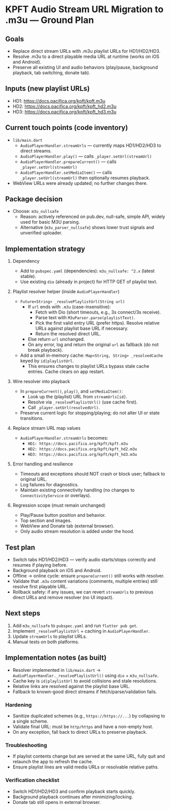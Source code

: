 # KPFT Audio Stream URL Migration to .m3u — Ground Plan

## Goals
- Replace direct stream URLs with .m3u playlist URLs for HD1/HD2/HD3.
- Resolve .m3u to a direct playable media URL at runtime (works on iOS and Android).
- Preserve all existing UI and audio behaviors (play/pause, background playback, tab switching, donate tab).

## Inputs (new playlist URLs)
- HD1: https://docs.pacifica.org/kpft/kpft.m3u
- HD2: https://docs.pacifica.org/kpft/kpft_hd2.m3u
- HD3: https://docs.pacifica.org/kpft/kpft_hd3.m3u

## Current touch points (code inventory)
- `lib/main.dart`
  - `AudioPlayerHandler.streamUrls` — currently maps HD1/HD2/HD3 to direct streams.
  - `AudioPlayerHandler.play()` — calls `_player.setUrl(streamUrl)`
  - `AudioPlayerHandler.prepareCurrent()` — calls `_player.setUrl(streamUrl)`
  - `AudioPlayerHandler.setMediaItem()` — calls `_player.setUrl(streamUrl)` then optionally resumes playback.
- WebView URLs were already updated; no further changes there.

## Package decision
- Choose: `m3u_nullsafe`
  - Reason: actively referenced on pub.dev, null-safe, simple API, widely used for basic M3U parsing.
  - Alternative (`m3u_parser_nullsafe`) shows lower trust signals and unverified uploader.

## Implementation strategy
1. Dependency
   - Add to `pubspec.yaml` (dependencies): `m3u_nullsafe: ^2.x` (latest stable).
   - Use existing `dio` (already in project) for HTTP GET of playlist text.

2. Playlist resolver helper (inside `AudioPlayerHandler`)
   - `Future<String> _resolvePlaylistUrl(String url)`
     - If `url` ends with `.m3u` (case-insensitive):
       - Fetch with Dio (short timeouts, e.g., 3s connect/3s receive).
       - Parse text with `M3uParser.parse(playlistText)`.
       - Pick the first valid entry URL (prefer https). Resolve relative URLs against playlist base URL if necessary.
       - Return the resolved direct URL.
     - Else return `url` unchanged.
     - On any error, log and return the original `url` as fallback (do not break playback).
   - Add a small in-memory cache: `Map<String, String> _resolvedCache` keyed by `id|playlistUrl`.
     - This ensures changes to playlist URLs bypass stale cache entries. Cache clears on app restart.

3. Wire resolver into playback
   - In `prepareCurrent()`, `play()`, and `setMediaItem()`:
     - Look up the (playlist) URL from `streamUrls[id]`.
     - Resolve via `_resolvePlaylistUrl()` (use cache first).
     - Call `_player.setUrl(resolvedUrl)`.
   - Preserve current logic for stopping/playing; do not alter UI or state transitions.

4. Replace stream URL map values
   - `AudioPlayerHandler.streamUrls` becomes:
     - `HD1: https://docs.pacifica.org/kpft/kpft.m3u`
     - `HD2: https://docs.pacifica.org/kpft/kpft_hd2.m3u`
     - `HD3: https://docs.pacifica.org/kpft/kpft_hd3.m3u`

5. Error handling and resilience
   - Timeouts and exceptions should NOT crash or block user; fallback to original URL.
   - Log failures for diagnostics.
   - Maintain existing connectivity handling (no changes to `ConnectivityService` or overlays).

6. Regression scope (must remain unchanged)
   - Play/Pause button position and behavior.
   - Top section and images.
   - WebView and Donate tab (external browser).
   - Only audio stream resolution is added under the hood.

## Test plan
- Switch tabs HD1/HD2/HD3 — verify audio starts/stops correctly and resumes if playing before.
- Background playback on iOS and Android.
- Offline → online cycle: ensure `prepareCurrent()` still works with resolver.
- Validate that `.m3u` content variations (comments, multiple entries) still resolve first playable URL.
- Rollback safety: if any issues, we can revert `streamUrls` to previous direct URLs and remove resolver (no UI impact).

## Next steps
1. Add `m3u_nullsafe` to `pubspec.yaml` and run `flutter pub get`.
2. Implement `_resolvePlaylistUrl` + caching in `AudioPlayerHandler`.
3. Update `streamUrls` to playlist URLs.
4. Manual tests on both platforms.

## Implementation notes (as built)
- Resolver implemented in `lib/main.dart` → `AudioPlayerHandler._resolvePlaylistUrl()` using `dio` + `m3u_nullsafe`.
- Cache key is `id|playlistUrl` to avoid collisions and stale resolutions.
- Relative links are resolved against the playlist base URL.
- Fallback to known-good direct streams if fetch/parse/validation fails.

### Hardening
- Sanitize duplicated schemes (e.g., `https://https://...`) by collapsing to a single scheme.
- Validate final URL: must be `http/https` and have a non-empty host.
- On any exception, fall back to direct URLs to preserve playback.

### Troubleshooting
- If playlist contents change but are served at the same URL, fully quit and relaunch the app to refresh the cache.
- Ensure playlist lines are valid media URLs or resolvable relative paths.

### Verification checklist
- Switch HD1/HD2/HD3 and confirm playback starts quickly.
- Background playback continues after minimizing/locking.
- Donate tab still opens in external browser.
